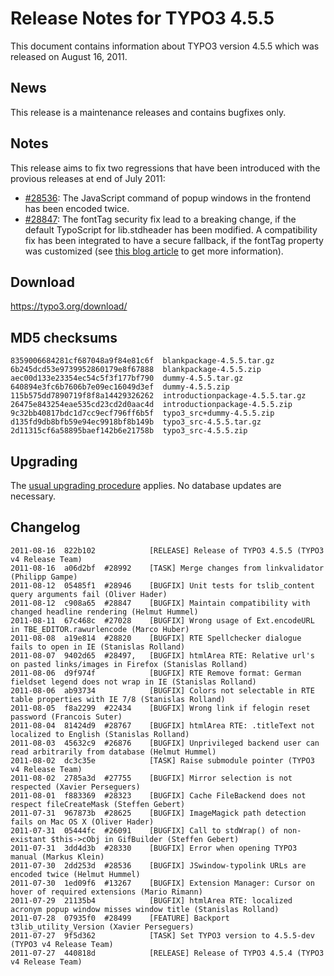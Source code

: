 Release Notes for TYPO3 4.5.5
=============================

This document contains information about TYPO3 version 4.5.5 which was
released on August 16, 2011.

News
----

This release is a maintenance releases and contains bugfixes only.

Notes
-----

This release aims to fix two regressions that have been introduced with
the provious releases at end of July 2011:

-   [\#28536](https://forge.typo3.org/issues/28536): The JavaScript
    command of popup windows in the frontend has been encoded twice.
-   [\#28847](https://forge.typo3.org/issues/28847): The fontTag
    security fix lead to a breaking change, if the default TypoScript
    for lib.stdheader has been modified. A compatibility fix has been
    integrated to have a secure fallback, if the fontTag property was
    customized (see [this blog
    article](http://buzz.typo3.org/teams/security/article/breaking-changes-in-the-latest-typo3-security-release/)
    to get more information).

Download
--------

<https://typo3.org/download/>

MD5 checksums
-------------

    8359006684281cf687048a9f84e81c6f  blankpackage-4.5.5.tar.gz
    6b245dcd53e9739952860179e8f67888  blankpackage-4.5.5.zip
    aec00d133e23354ec54c5f3f177bf790  dummy-4.5.5.tar.gz
    640894e3fc6b7606b7e09ec16049d3ef  dummy-4.5.5.zip
    115b575dd7890719f8f8a14429326262  introductionpackage-4.5.5.tar.gz
    26475e843254eae535cd23cd2d0aac4d  introductionpackage-4.5.5.zip
    9c32bb40817bdc1d7cc9ecf796ff6b5f  typo3_src+dummy-4.5.5.zip
    d135fd9db8bfb59e94ec9918bf8b149b  typo3_src-4.5.5.tar.gz
    2d11315cf6a58895baef142b6e21758b  typo3_src-4.5.5.zip

Upgrading
---------

The [usual upgrading
procedure](https://docs.typo3.org/typo3cms/InstallationGuide/) applies.
No database updates are necessary.

Changelog
---------

    2011-08-16  822b102            [RELEASE] Release of TYPO3 4.5.5 (TYPO3 v4 Release Team)
    2011-08-16  a06d2bf  #28992    [TASK] Merge changes from linkvalidator (Philipp Gampe)
    2011-08-12  05485f1  #28946    [BUGFIX] Unit tests for tslib_content query arguments fail (Oliver Hader)
    2011-08-12  c908a65  #28847    [BUGFIX] Maintain compatibility with changed headline rendering (Helmut Hummel)
    2011-08-11  67c468c  #27028    [BUGFIX] Wrong usage of Ext.encodeURL in TBE_EDITOR.rawurlencode (Marco Huber)
    2011-08-08  a19e814  #28820    [BUGFIX] RTE Spellchecker dialogue fails to open in IE (Stanislas Rolland)
    2011-08-07  9402d65  #28497,   [BUGFIX] htmlArea RTE: Relative url's on pasted links/images in Firefox (Stanislas Rolland)
    2011-08-06  d9f974f            [BUGFIX] RTE Remove format: German fieldset legend does not wrap in IE (Stanislas Rolland)
    2011-08-06  ab93734            [BUGFIX] Colors not selectable in RTE table properties with IE 7/8 (Stanislas Rolland)
    2011-08-05  f8a2299  #22434    [BUGFIX] Wrong link if felogin reset password (Francois Suter)
    2011-08-04  81424d9  #28767    [BUGFIX] htmlArea RTE: .titleText not localized to English (Stanislas Rolland)
    2011-08-03  45632c9  #26876    [BUGFIX] Unprivileged backend user can read arbitrarily from database (Helmut Hummel)
    2011-08-02  dc3c35e            [TASK] Raise submodule pointer (TYPO3 v4 Release Team)
    2011-08-02  2785a3d  #27755    [BUGFIX] Mirror selection is not respected (Xavier Perseguers)
    2011-08-01  f883369  #28323    [BUGFIX] Cache FileBackend does not respect fileCreateMask (Steffen Gebert)
    2011-07-31  967873b  #28625    [BUGFIX] ImageMagick path detection fails on Mac OS X (Oliver Hader)
    2011-07-31  05444fc  #26091    [BUGFIX] Call to stdWrap() of non-existant $this->cObj in GifBuilder (Steffen Gebert)
    2011-07-31  3dd4d3b  #28330    [BUGFIX] Error when opening TYPO3 manual (Markus Klein)
    2011-07-30  2dd253d  #28536    [BUGFIX] JSwindow-typolink URLs are encoded twice (Helmut Hummel)
    2011-07-30  1ed09f6  #13267    [BUGFIX] Extension Manager: Cursor on hover of required extensions (Mario Rimann)
    2011-07-29  21135b4            [BUGFIX] htmlArea RTE: localized acronym popup window misses window title (Stanislas Rolland)
    2011-07-28  07935f0  #28499    [FEATURE] Backport t3lib_utility_Version (Xavier Perseguers)
    2011-07-27  9f5d362            [TASK] Set TYPO3 version to 4.5.5-dev (TYPO3 v4 Release Team)
    2011-07-27  440818d            [RELEASE] Release of TYPO3 4.5.4 (TYPO3 v4 Release Team)



